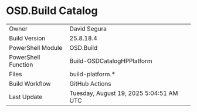 ﻿# OSD.Build Catalog

| | |
|-|-|
| Owner | David Segura |
| Build Version | 25.8.18.4 |
| PowerShell Module | OSD.Build |
| PowerShell Function | Build-OSDCatalogHPPlatform |
| Files | build-platform.* |
| Build Workflow | GitHub Actions |
| Last Update | Tuesday, August 19, 2025 5:04:51 AM UTC |
